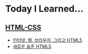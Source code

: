 # Today I Learned...

## [HTML-CSS](./html-css)

* [인터넷, 웹, 브라우저, 그리고 HTML5](./html-css/intro-html.md)
* [새로운 표준 HTML5](./html-css/html5-features.md)

